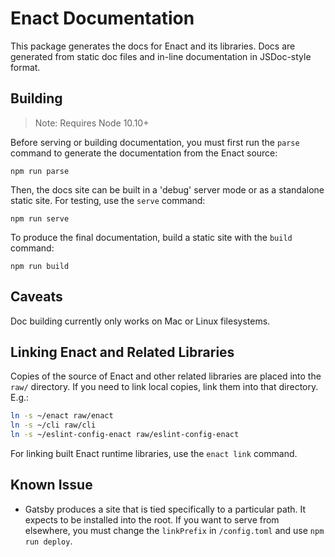 # Enact Documentation

This package generates the docs for Enact and its libraries.  Docs are generated from static doc
files and in-line documentation in JSDoc-style format.

## Building

> Note: Requires Node 10.10+

Before serving or building documentation, you must first run the `parse` command to generate the
documentation from the Enact source:

```
npm run parse
```

Then, the docs site can be built in a 'debug' server mode or as a standalone static site.  For testing,
use the `serve` command:

```
npm run serve
```

To produce the final documentation, build a static site with the `build` command:

```
npm run build
```

## Caveats

Doc building currently only works on Mac or Linux filesystems.

## Linking Enact and Related Libraries

Copies of the source of Enact and other related libraries are placed into the `raw/` directory. If you need to link local copies, link them into that directory.  E.g.:

```bash
ln -s ~/enact raw/enact
ln -s ~/cli raw/cli
ln -s ~/eslint-config-enact raw/eslint-config-enact
```

For linking built Enact runtime libraries, use the `enact link` command.

## Known Issue

* Gatsby produces a site that is tied specifically to a particular path.  It expects to be installed into the root.  If you want to serve from elsewhere, you must change the `linkPrefix` in `/config.toml` and use `npm run deploy`.
